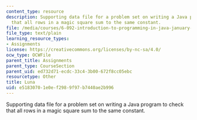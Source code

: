 ```yaml
---
content_type: resource
description: Supporting data file for a problem set on writing a Java program to check
  that all rows in a magic square sum to the same constant.
file: /media/courses/6-092-introduction-to-programming-in-java-january-iap-2010/e51830701e0ef2989f97b7440ae2b996_Luna.txt
file_type: text/plain
learning_resource_types:
- Assignments
license: https://creativecommons.org/licenses/by-nc-sa/4.0/
ocw_type: OCWFile
parent_title: Assignments
parent_type: CourseSection
parent_uid: ed732d71-ecdc-33c4-3b00-672f8cc05ebc
resourcetype: Other
title: Luna
uid: e5183070-1e0e-f298-9f97-b7440ae2b996
---
```

Supporting data file for a problem set on writing a Java program to check that all rows in a magic square sum to the same constant.